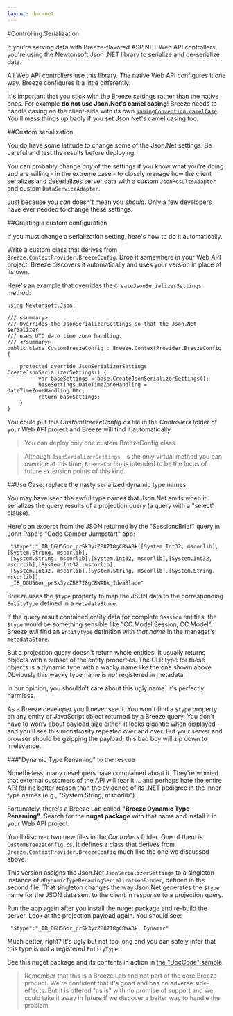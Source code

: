 ```yaml
---
layout: doc-net
---
```

#Controlling Serialization

If you're serving data with Breeze-flavored ASP.NET Web API controllers, you're using the Newtonsoft.Json .NET library to serialize and de-serialize data. 

All Web API controllers use this library. The native Web API configures it one way. Breeze configures it a little differently.

It's important that you stick with the Breeze settings rather than the native ones. For example **do not use Json.Net's camel casing**! Breeze needs to handle casing on the client-side with its own [`NamingConvention.camelCase`](/doc-js/server-namingconvention). You'll mess things up badly if you set Json.Net's camel casing too.

##Custom serialization

You do have some latitude to change some of the Json.Net settings. Be careful and test the results before deploying.

You can probably change *any* of the settings if you know what you're doing and are willing - in the extreme case - to closely manage how the client serializes and deserializes server data with a custom `JsonResultsAdapter` and custom `DataServiceAdapter`. 

Just because you *can* doesn't mean you *should*. Only a few developers have ever needed to change these settings.

##Creating a custom configuration

If you must change a serialization setting, here's how to do it automatically.

Write a custom class that derives from `Breeze.ContextProvider.BreezeConfig`. Drop it somewhere in your Web API project. Breeze discovers it automatically and uses your version in place of its own.

Here's an example that overrides the `CreateJsonSerializerSettings` method:

    using Newtonsoft.Json;

    /// <summary>
    /// Overrides the JsonSerializerSettings so that the Json.Net serializer
    /// uses UTC date time zone handling.
    /// </summary>
    public class CustomBreezeConfig : Breeze.ContextProvider.BreezeConfig {

        protected override JsonSerializerSettings CreateJsonSerializerSettings() {
              var baseSettings = base.CreateJsonSerializerSettings();
              baseSettings.DateTimeZoneHandling = DateTimeZoneHandling.Utc;
              return baseSettings;
        }
    }

You could put this *CustomBreezeConfig.cs* file in the *Controllers* folder of your Web API project and Breeze will find it automatically. 

>You can deploy only one custom BreezeConfig class.

>Although `JsonSerializerSettings ` is the only virtual method you can override at this time, `BreezeConfig` is intended to be the locus of future extension points of this kind.

##Use Case: replace the nasty serialized dynamic type names

You may have seen the awful type names that Json.Net emits when it serializes the query results of a projection query (a query with a "select" clause). 

Here's an excerpt from the JSON returned by the "SessionsBrief" query in John Papa's "Code Camper Jumpstart" app:

     "$type":"_IB_DGU56or_prSk3yzZB87I8gCBWABk[[System.Int32, mscorlib],[System.String, mscorlib],
     [System.String, mscorlib],[System.Int32, mscorlib],[System.Int32, mscorlib],[System.Int32, mscorlib],
     [System.Int32, mscorlib],[System.String, mscorlib],[System.String, mscorlib]], 
     _IB_DGU56or_prSk3yzZB87I8gCBWABk_IdeaBlade"

Breeze uses the `$type` property to map the JSON data to the corresponding `EntityType` defined in a `MetadataStore`.

If the query result contained entity data for complete `Session` entities, the `$type` would be something sensible like "CC.Model.Session, CC.Model". Breeze *will* find an `EntityType` definition with *that name* in the manager's `metadataStore`.

But a projection query doesn't return whole entities. It usually returns objects with a subset of the entity properties. The CLR type for these objects is a dynamic type with a wacky name like the one shown above Obviously this wacky type name is *not* registered in metadata.

In our opinion, you shouldn't care about this ugly name. It's perfectly harmless.  

As a Breeze developer you'll never see it. You won't find a `$type` property on any entity or JavaScript object returned by a Breeze query. You don't have to worry about payload size either. It looks gigantic when displayed - and you'll see this  monstrosity repeated over and over. But your server and browser should be gzipping the payload;  this bad boy will zip down to irrelevance.

###"Dynamic Type Renaming" to the rescue

Nonetheless, many developers have complained about it. They're worried that external customers of the API will fear it ... and perhaps hate the entire API for no better reason than the evidence of its .NET pedigree in the inner type names (e.g., "System.String, mscorlib").

Fortunately, there's a Breeze Lab called **"Breeze Dynamic Type Renaming"**. Search for the **nuget package** with that name and install it in your Web API project.

You'll discover two new files in the *Controllers* folder. One of them is `CustomBreezeConfig.cs`. It defines a class that derives from `Breeze.ContextProvider.BreezeConfig` much like the one we discussed above.

This version assigns the Json.Net  `JsonSerializerSettings` to a singleton instance of  a`DynamicTypeRenamingSerializationBinder`, defined in the second file. That singleton changes the way Json.Net generates the `$type` name for the JSON data sent to the client in response to a projection query.

Run the app again after you install the nuget package and re-build the server. Look at the projection payload again. You should see:

     "$type":"_IB_DGU56or_prSk3yzZB87I8gCBWABk, Dynamic"

Much better, right? It's ugly but not too long and you can safely infer that this type is not a registered `EntityType`.

See this nuget package and its contents in action in [the "DocCode" sample](/samples/doccode).

>Remember that this is a Breeze Lab and not part of the core Breeze product. We're confident that it's good and has no adverse side-effects. But it is offered "as is" with no promise of support and we could take it away in future if we discover a better way to handle the problem.